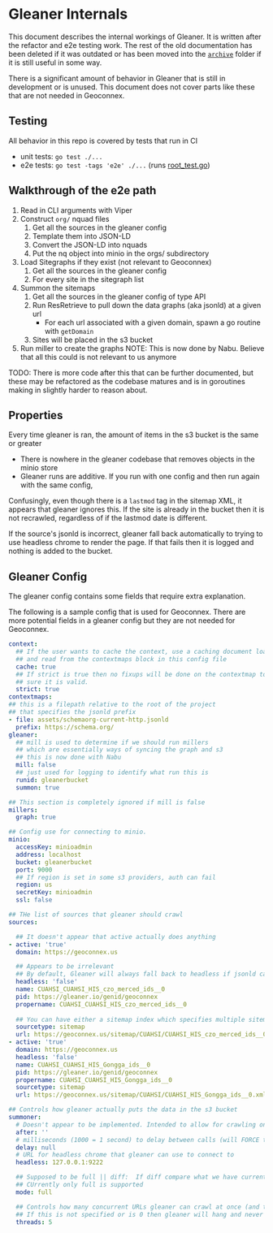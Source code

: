 # Gleaner Internals

This document describes the internal workings of Gleaner. It is written after the refactor and e2e testing work. The rest of the old documentation has been deleted if it was outdated or has been moved into the [`archive`](./archive/) folder if it is still useful in some way. 

There is a significant amount of behavior in Gleaner that is still in development or is unused. This document does not cover parts like these that are not needed in Geoconnex. 

## Testing 

All behavior in this repo is covered by tests that run in CI

- unit tests: `go test ./...`
- e2e tests: `go test -tags 'e2e' ./...` (runs [root_test.go](../cmd/root_test.go))

## Walkthrough of the e2e path

1. Read in CLI arguments with Viper
2. Construct `org/` nquad files 
    1. Get all the sources in the gleaner config
    2. Template them into JSON-LD
    3. Convert the JSON-LD into nquads
    4. Put the nq object into minio in the orgs/ subdirectory
3. Load Sitegraphs if they exist (not relevant to Geoconnex)
    1. Get all the sources in the gleaner config
    2. For every site in the sitegraph list
4. Summon the sitemaps
    1. Get all the sources in the gleaner config of type API
    2. Run ResRetrieve to pull down the data graphs (aka jsonld) at a given url
        - For each url associated with a given domain, spawn a go routine with `getDomain`
    3. Sites will be placed in the s3 bucket
5. Run miller to create the graphs
    NOTE: This is now done by Nabu. Believe that all this could is not relevant to us anymore


TODO: There is more code after this that can be further documented, but these may be refactored as the codebase matures and is in goroutines making in slightly harder to reason about. 

## Properties

Every time gleaner is ran, the amount of items in the s3 bucket is the same or greater
- There is nowhere in the gleaner codebase that removes objects in the minio store
- Gleaner runs are additive. If you run with one config and then run again with the same config, 

Confusingly, even though there is a `lastmod` tag in the sitemap XML, it appears that gleaner ignores this. If the site is already in the bucket then it is not recrawled, regardless of if the lastmod date is different. 

If the source's jsonld is incorrect, gleaner fall back automatically to trying to use headless chrome to render the page. If that fails then it is logged and nothing is added to the bucket. 

## Gleaner Config

The gleaner config contains some fields that require extra explanation.

The following is a sample config that is used for Geoconnex. There are more potential fields in a gleaner config but they are not needed for Geoconnex. 


```yaml
context:
  ## If the user wants to cache the context, use a caching document loader
  ## and read from the contextmaps block in this config file
  cache: true
  ## If strict is true then no fixups will be done on the contextmap to make
  ## sure it is valid.
  strict: true
contextmaps:
## this is a filepath relative to the root of the project
## that specifies the jsonld prefix
- file: assets/schemaorg-current-http.jsonld
  prefix: https://schema.org/
gleaner:
  ## mill is used to determine if we should run millers
  ## which are essentially ways of syncing the graph and s3
  ## this is now done with Nabu
  mill: false
  ## just used for logging to identify what run this is
  runid: gleanerbucket
  summon: true

## This section is completely ignored if mill is false
millers:
  graph: true

## Config use for connecting to minio. 
minio:
  accessKey: minioadmin
  address: localhost
  bucket: gleanerbucket
  port: 9000
  ## If region is set in some s3 providers, auth can fail
  region: us
  secretKey: minioadmin
  ssl: false

## THe list of sources that gleaner should crawl
sources:

  ## It doesn't appear that active actually does anything
- active: 'true'
  domain: https://geoconnex.us

  ## Appears to be irrelevant
  ## By default, Gleaner will always fall back to headless if jsonld can't be found at the source
  headless: 'false'
  name: CUAHSI_CUAHSI_HIS_czo_merced_ids__0
  pid: https://gleaner.io/genid/geoconnex
  propername: CUAHSI_CUAHSI_HIS_czo_merced_ids__0
  
  ## You can have either a sitemap index which specifies multiple sitemaps or which is an XML file with multiple URLs
  sourcetype: sitemap
  url: https://geoconnex.us/sitemap/CUAHSI/CUAHSI_HIS_czo_merced_ids__0.xml
- active: 'true'
  domain: https://geoconnex.us
  headless: 'false'
  name: CUAHSI_CUAHSI_HIS_Gongga_ids__0
  pid: https://gleaner.io/genid/geoconnex
  propername: CUAHSI_CUAHSI_HIS_Gongga_ids__0
  sourcetype: sitemap
  url: https://geoconnex.us/sitemap/CUAHSI/CUAHSI_HIS_Gongga_ids__0.xml

## Controls how gleaner actually puts the data in the s3 bucket
summoner:
  # Doesn't appear to be implemented. Intended to allow for crawling only after a certain time
  after: ''
  # milliseconds (1000 = 1 second) to delay between calls (will FORCE threads to 1)
  delay: null
  # URL for headless chrome that gleaner can use to connect to
  headless: 127.0.0.1:9222

  ## Supposed to be full || diff:  If diff compare what we have currently in gleaner to sitemap, get only new, delete missing
  ## CUrrently only full is supported
  mode: full

  ## Controls how many concurrent URLs gleaner can crawl at once (and thus how many goroutines are spawned at once). 
  ## If this is not specified or is 0 then gleaner will hang and never run
  threads: 5
```